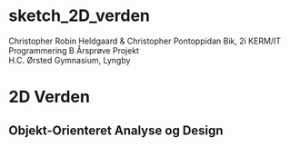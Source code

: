 # sketch_2D_verden

Christopher Robin Heldgaard & Christopher Pontoppidan Bik, 2i KERM/IT
Programmering B Årsprøve Projekt									
H.C. Ørsted Gymnasium, Lyngby

<h1> 2D Verden </h1>

<h2> Objekt-Orienteret Analyse og Design </h2>

